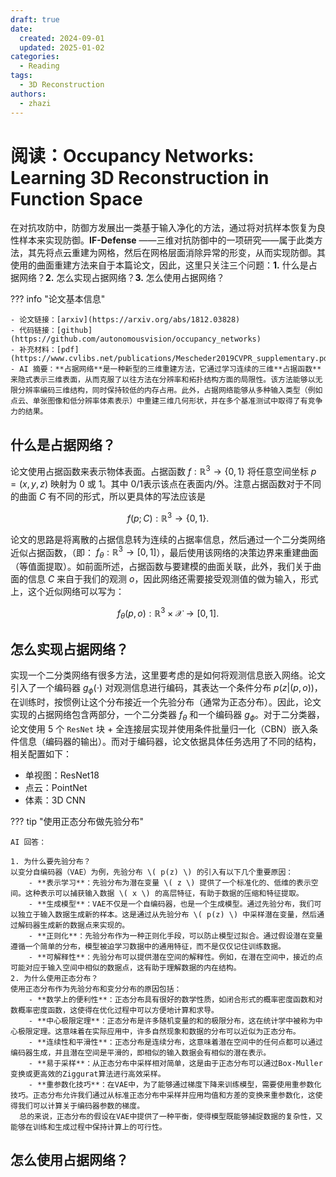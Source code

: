 ```yaml
---
draft: true
date: 
  created: 2024-09-01
  updated: 2025-01-02
categories:
  - Reading
tags:
  - 3D Reconstruction
authors:
  - zhazi
---
```


# 阅读：Occupancy Networks: Learning 3D Reconstruction in Function Space

在对抗攻防中，防御方发展出一类基于输入净化的方法，通过将对抗样本恢复为良性样本来实现防御。**IF-Defense** ——三维对抗防御中的一项研究——属于此类方法，其先将点云重建为网格，然后在网格层面消除异常的形变，从而实现防御。其使用的曲面重建方法来自于本篇论文，因此，这里只关注三个问题：**1.** 什么是占据网络？**2.** 怎么实现占据网络？**3.** 怎么使用占据网络？

??? info "论文基本信息"

    - 论文链接：[arxiv](https://arxiv.org/abs/1812.03828)
    - 代码链接：[github](https://github.com/autonomousvision/occupancy_networks)
    - 补充材料：[pdf](https://www.cvlibs.net/publications/Mescheder2019CVPR_supplementary.pdf)
    - AI 摘要：**占据网络**是一种新型的三维重建方法，它通过学习连续的三维**占据函数**来隐式表示三维表面，从而克服了以往方法在分辨率和拓扑结构方面的局限性。该方法能够以无限分辨率编码三维结构，同时保持较低的内存占用。此外，占据网络能够从多种输入类型（例如点云、单张图像和低分辨率体素表示）中重建三维几何形状，并在多个基准测试中取得了有竞争力的结果。
<!-- more -->

## 什么是占据网络？

论文使用占据函数来表示物体表面。占据函数 $f:\mathbb{R}^3\rightarrow \{0,1\}$ 将任意空间坐标 $p=(x,y,z)$ 映射为 $0$ 或 $1$。其中 $0/1$​​ 表示该点在表面内/外。注意占据函数对于不同的曲面 $C$ 有不同的形式，所以更具体的写法应该是

$$
f(p;C):\mathbb{R}^3\rightarrow \{0,1\}.
$$

论文的思路是将离散的占据信息转为连续的占据率信息，然后通过一个二分类网络近似占据函数，（即： $f_{\theta}:\mathbb{R}^3\rightarrow [0,1]$），最后使用该网络的决策边界来重建曲面（等值面提取）。如前面所述，占据函数与要建模的曲面关联，此外，我们关于曲面的信息 $C$ 来自于我们的观测 $o$，因此网络还需要接受观测值的做为输入，形式上，这个近似网络可以写为：

$$
f_{\theta}(p, o):\mathbb{R}^3\times \mathcal{X}\rightarrow [0,1].
$$

## 怎么实现占据网络？

实现一个二分类网络有很多方法，这里要考虑的是如何将观测信息嵌入网络。论文引入了一个编码器 $g_{\phi}(\cdot)$ 对观测信息进行编码，其表达一个条件分布 $p(z|(p, o))$，在训练时，按惯例让这个分布接近一个先验分布（通常为正态分布）。因此，论文实现的占据网络包含两部分，一个二分类器 $f_{\theta}$ 和一个编码器 $g_{\phi}$。对于二分类器，论文使用 5 个 `ResNet` 块 + 全连接层实现并使用条件批量归一化（CBN）嵌入条件信息（编码器的输出）。而对于编码器，论文依据具体任务选用了不同的结构，相关配置如下：

- 单视图：ResNet18
- 点云：PointNet
- 体素：3D CNN

??? tip "使用正态分布做先验分布"

    AI 回答：

    1. 为什么要先验分布？
    以变分自编码器（VAE）为例，先验分布 \( p(z) \) 的引入有以下几个重要原因：
        - **表示学习**：先验分布为潜在变量 \( z \) 提供了一个标准化的、低维的表示空间。这种表示可以捕获输入数据 \( x \) 的高层特征，有助于数据的压缩和特征提取。
        - **生成模型**：VAE不仅是一个自编码器，也是一个生成模型。通过先验分布，我们可以独立于输入数据生成新的样本。这是通过从先验分布 \( p(z) \) 中采样潜在变量，然后通过解码器生成新的数据点来实现的。
        - **正则化**：先验分布作为一种正则化手段，可以防止模型过拟合。通过假设潜在变量遵循一个简单的分布，模型被迫学习数据中的通用特征，而不是仅仅记住训练数据。
        - **可解释性**：先验分布可以提供潜在空间的解释性。例如，在潜在空间中，接近的点可能对应于输入空间中相似的数据点，这有助于理解数据的内在结构。
    2. 为什么使用正态分布？
    使用正态分布作为先验分布和变分分布的原因包括：
        - **数学上的便利性**：正态分布具有很好的数学性质，如闭合形式的概率密度函数和对数概率密度函数，这使得在优化过程中可以方便地计算和求导。
        - **中心极限定理**：正态分布是许多随机变量的和的极限分布，这在统计学中被称为中心极限定理。这意味着在实际应用中，许多自然现象和数据的分布可以近似为正态分布。
        - **连续性和平滑性**：正态分布是连续分布，这意味着潜在空间中的任何点都可以通过编码器生成，并且潜在空间是平滑的，即相似的输入数据会有相似的潜在表示。
        - **易于采样**：从正态分布中采样相对简单，这是由于正态分布可以通过Box-Muller变换或更高效的Ziggurat算法进行高效采样。
        - **重参数化技巧**：在VAE中，为了能够通过梯度下降来训练模型，需要使用重参数化技巧。正态分布允许我们通过从标准正态分布中采样并应用均值和方差的变换来重参数化，这使得我们可以计算关于编码器参数的梯度。
      总的来说，正态分布的假设在VAE中提供了一种平衡，使得模型既能够捕捉数据的复杂性，又能够在训练和生成过程中保持计算上的可行性。

## 怎么使用占据网络？
